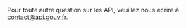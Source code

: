 Pour toute autre question sur les API, veuillez nous écrire à [contact@api.gouv.fr](contact@api.gouv.fr).
